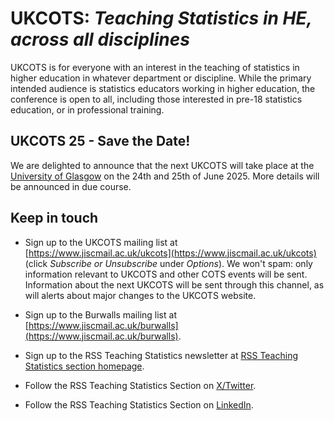 # UKCOTS: _Teaching Statistics in HE, across all disciplines_

UKCOTS is for everyone with an interest in the teaching of statistics in higher education in whatever department or discipline.
While the primary intended audience is statistics educators working in higher education, the conference is open to all, including those interested in pre-18 statistics education, or in professional training.



## UKCOTS 25 - Save the Date!

We are delighted to announce that the next UKCOTS will take place at the [University of Glasgow](https://www.gla.ac.uk/)  on the 24th and 25th of June 2025.
More details will be announced in due course.

## Keep in touch

- Sign up to the UKCOTS mailing list at [https://www.jiscmail.ac.uk/ukcots](https://www.jiscmail.ac.uk/ukcots) (click _Subscribe or Unsubscribe_ under _Options_).
  We won't spam: only information relevant to UKCOTS and other COTS events will be sent.
  Information about the next UKCOTS will be sent through this channel, as will alerts about major changes to the UKCOTS website.

- Sign up to the Burwalls mailing list at [https://www.jiscmail.ac.uk/burwalls](https://www.jiscmail.ac.uk/burwalls).
- Sign up to the RSS Teaching Statistics newsletter at [RSS Teaching Statistics section homepage](https://rss.org.uk/membership/rss-groups-and-committees/sections/teaching-statistics/).
- Follow the RSS Teaching Statistics Section on [X/Twitter](https://twitter.com/rss_teach).
- Follow the RSS Teaching Statistics Section on [LinkedIn](https://www.linkedin.com/company/rss-teaching-statistics-section).
